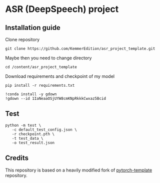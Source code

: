 # ASR (DeepSpeech) project

## Installation guide

Clone repository
   ```shell
   git clone https://github.com/KemmerEdition/asr_project_template.git
   ```
Maybe then you need to change directory

   ```shell
   cd /content/asr_project_template
   ```
Download requirements and checkpoint of my model
   ```shell
   pip install -r requirements.txt
   ```
   ```shell
   !conda install -y gdown
   !gdown --id 1IaNeaaOSjUYW8cmKNpRkkkCwxaz5Bcid
   ```
## Test
   ```shell
   python -m test \
      -c default_test_config.json \
      -r checkpoint.pth \
      -t test_data \
      -o test_result.json
   ```

## Credits

This repository is based on a heavily modified fork
of [pytorch-template](https://github.com/victoresque/pytorch-template) repository.
